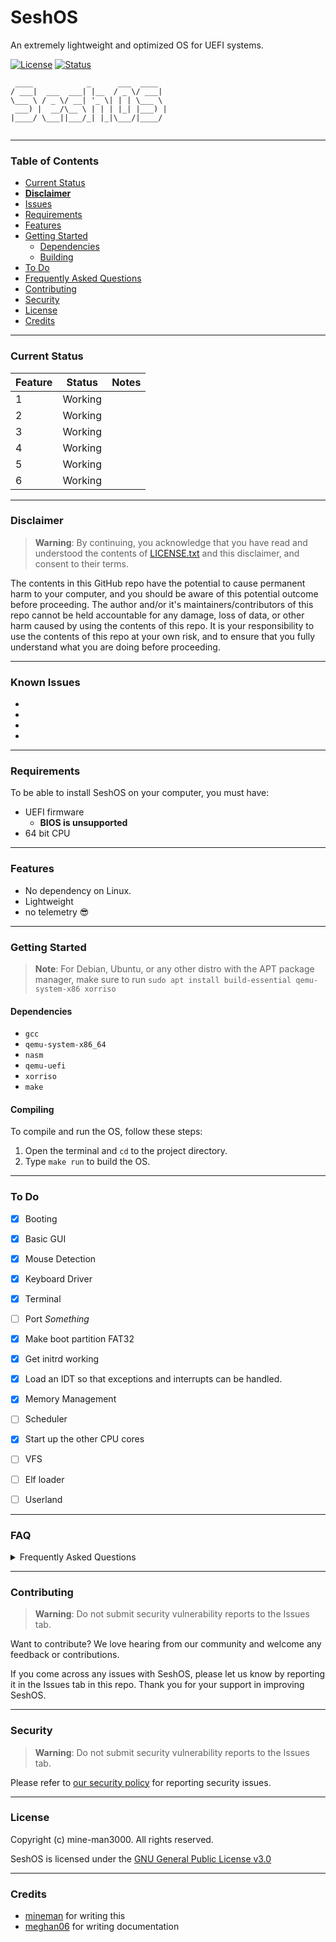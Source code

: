 # SeshOS
An extremely lightweight and optimized OS for UEFI systems.

[![License](https://img.shields.io/badge/license-GPL-blue)](https://www.gnu.org/licenses/gpl-3.0.en.html) [![Status](https://user-images.githubusercontent.com/77316348/230705808-40c7ba6b-9b4f-41fb-8c40-8e7db3b97ad0.png)](https://github.com/mine-man3000/SeshOS)

```
 ____            _      ___  ____  
/ ___|  ___  ___| |__  / _ \/ ___| 
\___ \ / _ \/ __| '_ \| | | \___ \ 
 ___) |  __/\__ \ | | | |_| |___) |
|____/ \___||___/_| |_|\___/|____/ 
                                   
```

--------------------------------------------------------------------------------------------------------------------------------------------------------

### Table of Contents

- [Current Status](#current-status)
- [**Disclaimer**](#disclaimer)
- [Issues](#known-issues)
- [Requirements](#requirements)
- [Features](#features)
- [Getting Started](#getting-started)
   - [Dependencies](#dependencies)
   - [Building](#compiling)
- [To Do](#to-do)
- [Frequently Asked Questions](#faq)
- [Contributing](#contributing)
- [Security](#security)
- [License](#license)
- [Credits](#credits)

--------------------------------------------------------------------------------------------------------------------------------------------------------

### Current Status

| **Feature**        | **Status**           | **Notes**                                                                                     |
|--------------------|----------------------|-----------------------------------------------------------------------------------------------|
| 1               | Working              |                   |
| 2          | Working              |                                      |
| 3    | Working              |                                    |
| 4           | Working              |                                             | 
| 5    | Working              |                                                |
| 6  | Working              |   |
                                                                          


--------------------------------------------------------------------------------------------------------------------------------------------------------

### Disclaimer 

 > **Warning**:  By continuing, you acknowledge that you have read and understood the contents of [LICENSE.txt](LICENSE) and this disclaimer, and consent to their terms.

The contents in this GitHub repo have the potential to cause permanent harm to your computer, and you should be aware of this potential outcome before proceeding. The author and/or it's maintainers/contributors of this repo cannot be held accountable for any damage, loss of data, or other harm caused by using the contents of this repo. It is your responsibility to use the contents of this repo at your own risk, and to ensure that you fully understand what you are doing before proceeding.


--------------------------------------------------------------------------------------------------------------------------------------------------------

### Known Issues
-  
- 
-
-
 


--------------------------------------------------------------------------------------------------------------------------------------------------------

### Requirements
To be able to install SeshOS on your computer, you must have:
- UEFI firmware
   - **BIOS is unsupported**
- 64 bit CPU 


--------------------------------------------------------------------------------------------------------------------------------------------------------

### Features
- No dependency on Linux.
- Lightweight
- no telemetry :sunglasses: 

--------------------------------------------------------------------------------------------------------------------------------------------------------

### Getting Started

>**Note**: For Debian, Ubuntu, or any other distro with the APT package manager, make sure to run `sudo apt install build-essential qemu-system-x86 xorriso`

#### Dependencies 
- `gcc`
- `qemu-system-x86_64`
- `nasm`
- `qemu-uefi`
- `xorriso`
- `make`

#### Compiling 
To compile and run the OS, follow these steps:

1. Open the terminal and `cd` to the project directory.
2. Type `make run` to build the OS.

--------------------------------------------------------------------------------------------------------------------------------------------------------

### To Do

- [X] Booting 
- [X] Basic GUI 
- [X] Mouse Detection 
- [X] Keyboard Driver
- [X] Terminal
- [ ] Port *Something*
- [X] Make boot partition FAT32
- [X] Get initrd working
- [X] Load an IDT so that exceptions and interrupts can be handled.
- [X] Memory Management 
- [ ] Scheduler 
- [X] Start up the other CPU cores
- [ ] VFS
- [ ] Elf loader
- [ ] Userland


--------------------------------------------------------------------------------------------------------------------------------------------------------

### FAQ
<details>
  <summary>Frequently Asked Questions</summary>


> **Q: What is SeshOS?**

SeshOS is an extremely lightweight and optimized operating system for UEFI systems.

> **Q: What are the requirements for installing SeshOS?**

To install SeshOS, you must have UEFI firmware and a 64-bit CPU. Basic Input Output System (BIOS) is not supported.

> **Q: Does SeshOS have any dependencies on Linux?**

No, SeshOS has no dependency on Linux.

> **Q: How can I compile and run SeshOS?**

You can compile and run SeshOS by executing the command `make run`. More information is provided under [here](#getting-started)

> **Q: How can I report security vulnerabilities?**

Please refer to [our security policy](SECURITY.md) for information on reporting security issues.

> **Q: Can I contribute to SeshOS?**

Yes, we welcome any feedback or contributions from our community. Please report any issues or make a pull request on our GitHub repository.

> **Q: Is there any documentation available for SeshOS?**

Yes, documentation is available on our GitHub repository, and we welcome contributions to improve it.

> **Q: Does SeshOS have a graphical user interface (GUI)?**

Yes, SeshOS has a basic GUI.

> **Q: What license is SeshOS released under?**

SeshOS is released under the GNU General Public License v3.0. Please see [LICENSE.txt](LICENSE) for more information.

> **Q: What if I encounter issues with SeshOS?**

Please report any issues or bugs in the Issues tab of our GitHub repository. We appreciate your support in improving SeshOS.
</details>



--------------------------------------------------------------------------------------------------------------------------------------------------------


### Contributing
>**Warning**: Do not submit security vulnerability reports to the Issues tab.

Want to contribute? We love hearing from our community and welcome any feedback or contributions. 

If you come across any issues with SeshOS, please let us know by reporting it in the Issues tab in this repo. Thank you for your support in improving SeshOS.


--------------------------------------------------------------------------------------------------------------------------------------------------------

### Security
>**Warning**: Do not submit security vulnerability reports to the Issues tab.

Please refer to [our security policy](SECURITY.md) for reporting security issues.

--------------------------------------------------------------------------------------------------------------------------------------------------------

### License
Copyright (c) mine-man3000. All rights reserved.

SeshOS is licensed under the [GNU General Public License v3.0](LICENSE)

--------------------------------------------------------------------------------------------------------------------------------------------------------

### Credits

- [mineman](https://github.com/mine-man3000) for writing this
- [meghan06](https://github.com/meghan06) for writing documentation

